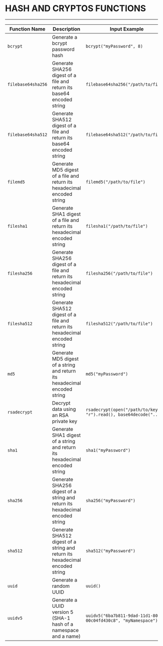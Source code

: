 # HASH AND CRYPTOS FUNCTIONS

---
| Function Name | Description | Input Example | Output Example |
| --- | --- | --- | --- |
| `bcrypt` | Generate a bcrypt password hash | `bcrypt("myPassword", 8)` | `$2a$08$yKLYs2sKsWGwoG6ayWcPr.QiK6U45L6LOdKGmOWgT6Tk7qwMN4l4u` |
| `filebase64sha256` | Generate SHA256 digest of a file and return its base64 encoded string | `filebase64sha256("/path/to/file")` | `xLf1Rt...` |
| `filebase64sha512` | Generate SHA512 digest of a file and return its base64 encoded string | `filebase64sha512("/path/to/file")` | `X22y51...` |
| `filemd5` | Generate MD5 digest of a file and return its hexadecimal encoded string | `filemd5("/path/to/file")` | `e1d9f8...` |
| `filesha1` | Generate SHA1 digest of a file and return its hexadecimal encoded string | `filesha1("/path/to/file")` | `da39a3...` |
| `filesha256` | Generate SHA256 digest of a file and return its hexadecimal encoded string | `filesha256("/path/to/file")` | `3a3e32...` |
| `filesha512` | Generate SHA512 digest of a file and return its hexadecimal encoded string | `filesha512("/path/to/file")` | `ba4be4...` |
| `md5` | Generate MD5 digest of a string and return its hexadecimal encoded string | `md5("myPassword")` | `6d833a...` |
| `rsadecrypt` | Decrypt data using an RSA private key | `rsadecrypt(open("/path/to/key", "r").read(), base64decode("..."))` | `mySensitiveData` |
| `sha1` | Generate SHA1 digest of a string and return its hexadecimal encoded string | `sha1("myPassword")` | `2fd4e1...` |
| `sha256` | Generate SHA256 digest of a string and return its hexadecimal encoded string | `sha256("myPassword")` | `8d969e...` |
| `sha512` | Generate SHA512 digest of a string and return its hexadecimal encoded string | `sha512("myPassword")` | `deeb07...` |
| `uuid` | Generate a random UUID | `uuid()` | `4f2e319f-c7...` |
| `uuidv5` | Generate a UUID version 5 (SHA-1 hash of a namespace and a name) | `uuidv5("6ba7b811-9dad-11d1-80b4-00c04fd430c8", "myNamespace")` | `da49e6e1-...` |
